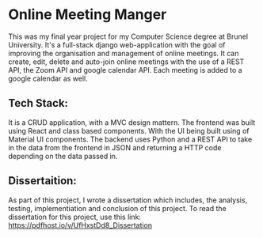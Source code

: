 # Online Meeting Manger

This was my final year project for my Computer Science degree at Brunel University.
It's a full-stack django web-application with the goal of improving the organisation and management of online meetings. 
It can create, edit, delete and auto-join online meetings with the use of a REST API, the Zoom API and google calendar API. 
Each meeting is added to a google calendar as well. 

## Tech Stack:
It is a CRUD application, with a MVC design mattern. 
The frontend was built using React and class based components. With the UI being built using of Material UI components. 
The backend uses Python and a REST API to take in the data from the frontend in JSON and returning a HTTP code depending on the data passed in.

## Dissertaition: 
As part of this project, I wrote a dissertation which includes, the analysis, testing, implementiation and conclusion of this project. 
To read the dissertation for this project, use this link: https://pdfhost.io/v/UfHxstDd8_Dissertation
